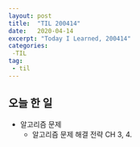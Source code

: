 ```yaml
---
layout: post
title:  "TIL 200414"
date:   2020-04-14
excerpt: "Today I Learned, 200414"
categories: 
 -TIL
tag:
 - til
---
```

## 오늘 한 일

* 알고리즘 문제
    * 알고리즘 문제 해결 전략 CH 3, 4.
